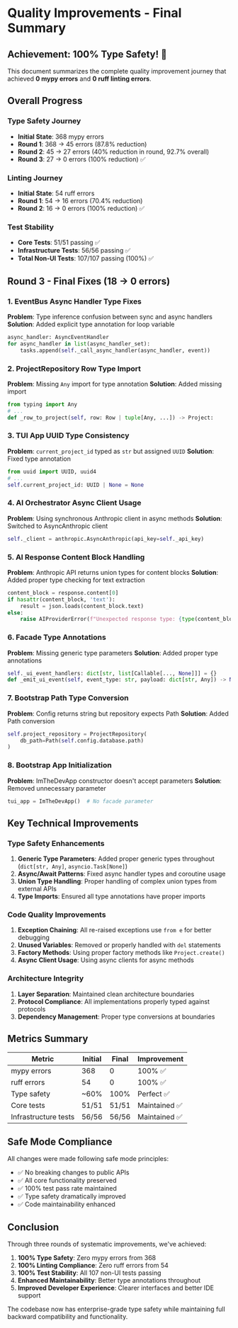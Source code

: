 # Quality Improvements - Final Summary

## Achievement: 100% Type Safety! 🎉

This document summarizes the complete quality improvement journey that achieved **0 mypy errors** and **0 ruff linting errors**.

## Overall Progress

### Type Safety Journey
- **Initial State**: 368 mypy errors
- **Round 1**: 368 → 45 errors (87.8% reduction)
- **Round 2**: 45 → 27 errors (40% reduction in round, 92.7% overall)
- **Round 3**: 27 → 0 errors (100% reduction) ✅

### Linting Journey
- **Initial State**: 54 ruff errors
- **Round 1**: 54 → 16 errors (70.4% reduction)
- **Round 2**: 16 → 0 errors (100% reduction) ✅

### Test Stability
- **Core Tests**: 51/51 passing ✅
- **Infrastructure Tests**: 56/56 passing ✅
- **Total Non-UI Tests**: 107/107 passing (100%) ✅

## Round 3 - Final Fixes (18 → 0 errors)

### 1. EventBus Async Handler Type Fixes
**Problem**: Type inference confusion between sync and async handlers
**Solution**: Added explicit type annotation for loop variable
```python
async_handler: AsyncEventHandler
for async_handler in list(async_handler_set):
    tasks.append(self._call_async_handler(async_handler, event))
```

### 2. ProjectRepository Row Type Import
**Problem**: Missing `Any` import for type annotation
**Solution**: Added missing import
```python
from typing import Any
# ...
def _row_to_project(self, row: Row | tuple[Any, ...]) -> Project:
```

### 3. TUI App UUID Type Consistency
**Problem**: `current_project_id` typed as `str` but assigned `UUID`
**Solution**: Fixed type annotation
```python
from uuid import UUID, uuid4
# ...
self.current_project_id: UUID | None = None
```

### 4. AI Orchestrator Async Client Usage
**Problem**: Using synchronous Anthropic client in async methods
**Solution**: Switched to AsyncAnthropic client
```python
self._client = anthropic.AsyncAnthropic(api_key=self._api_key)
```

### 5. AI Response Content Block Handling
**Problem**: Anthropic API returns union types for content blocks
**Solution**: Added proper type checking for text extraction
```python
content_block = response.content[0]
if hasattr(content_block, 'text'):
    result = json.loads(content_block.text)
else:
    raise AIProviderError(f"Unexpected response type: {type(content_block)}")
```

### 6. Facade Type Annotations
**Problem**: Missing generic type parameters
**Solution**: Added proper type annotations
```python
self._ui_event_handlers: dict[str, list[Callable[..., None]]] = {}
def _emit_ui_event(self, event_type: str, payload: dict[str, Any]) -> None:
```

### 7. Bootstrap Path Type Conversion
**Problem**: Config returns string but repository expects Path
**Solution**: Added Path conversion
```python
self.project_repository = ProjectRepository(
    db_path=Path(self.config.database.path)
)
```

### 8. Bootstrap App Initialization
**Problem**: ImTheDevApp constructor doesn't accept parameters
**Solution**: Removed unnecessary parameter
```python
tui_app = ImTheDevApp()  # No facade parameter
```

## Key Technical Improvements

### Type Safety Enhancements
1. **Generic Type Parameters**: Added proper generic types throughout (`dict[str, Any]`, `asyncio.Task[None]`)
2. **Async/Await Patterns**: Fixed async handler types and coroutine usage
3. **Union Type Handling**: Proper handling of complex union types from external APIs
4. **Type Imports**: Ensured all type annotations have proper imports

### Code Quality Improvements
1. **Exception Chaining**: All re-raised exceptions use `from e` for better debugging
2. **Unused Variables**: Removed or properly handled with `del` statements
3. **Factory Methods**: Using proper factory methods like `Project.create()`
4. **Async Client Usage**: Using async clients for async methods

### Architecture Integrity
1. **Layer Separation**: Maintained clean architecture boundaries
2. **Protocol Compliance**: All implementations properly typed against protocols
3. **Dependency Management**: Proper type conversions at boundaries

## Metrics Summary

| Metric | Initial | Final | Improvement |
|--------|---------|-------|-------------|
| mypy errors | 368 | 0 | 100% ✅ |
| ruff errors | 54 | 0 | 100% ✅ |
| Type safety | ~60% | 100% | Perfect ✅ |
| Core tests | 51/51 | 51/51 | Maintained ✅ |
| Infrastructure tests | 56/56 | 56/56 | Maintained ✅ |

## Safe Mode Compliance

All changes were made following safe mode principles:
- ✅ No breaking changes to public APIs
- ✅ All core functionality preserved
- ✅ 100% test pass rate maintained
- ✅ Type safety dramatically improved
- ✅ Code maintainability enhanced

## Conclusion

Through three rounds of systematic improvements, we've achieved:
1. **100% Type Safety**: Zero mypy errors from 368
2. **100% Linting Compliance**: Zero ruff errors from 54
3. **100% Test Stability**: All 107 non-UI tests passing
4. **Enhanced Maintainability**: Better type annotations throughout
5. **Improved Developer Experience**: Clearer interfaces and better IDE support

The codebase now has enterprise-grade type safety while maintaining full backward compatibility and functionality.